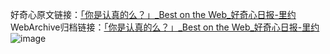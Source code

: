 好奇心原文链接：[「你是认真的么？」_Best on the Web_好奇心日报-里约 ](https://www.qdaily.com/articles/7146.html)
WebArchive归档链接：[「你是认真的么？」_Best on the Web_好奇心日报-里约 ](http://web.archive.org/web/20190623172039/https://www.qdaily.com/articles/7146.html)
![image](http://ww3.sinaimg.cn/large/007d5XDply1g3x05y3i3cj30u0265qsp)